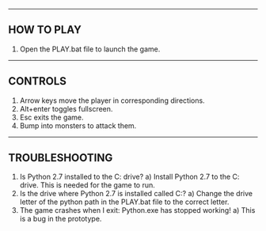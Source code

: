 ----------------------------------------
HOW TO PLAY
----------------------------------------

1) Open the PLAY.bat file to launch the game.

----------------------------------------
CONTROLS
----------------------------------------

1) Arrow keys move the player in corresponding directions.
2) Alt+enter toggles fullscreen.
3) Esc exits the game.
4) Bump into monsters to attack them.

----------------------------------------
TROUBLESHOOTING
----------------------------------------
1) Is Python 2.7 installed to the C: drive?
	a) Install Python 2.7 to the C: drive. This is needed for the game to run.
2) Is the drive where Python 2.7 is installed called C:?
	a) Change the drive letter of the python path in the PLAY.bat file to the correct letter.
3) The game crashes when I exit: Python.exe has stopped working!
	a) This is a bug in the prototype.
